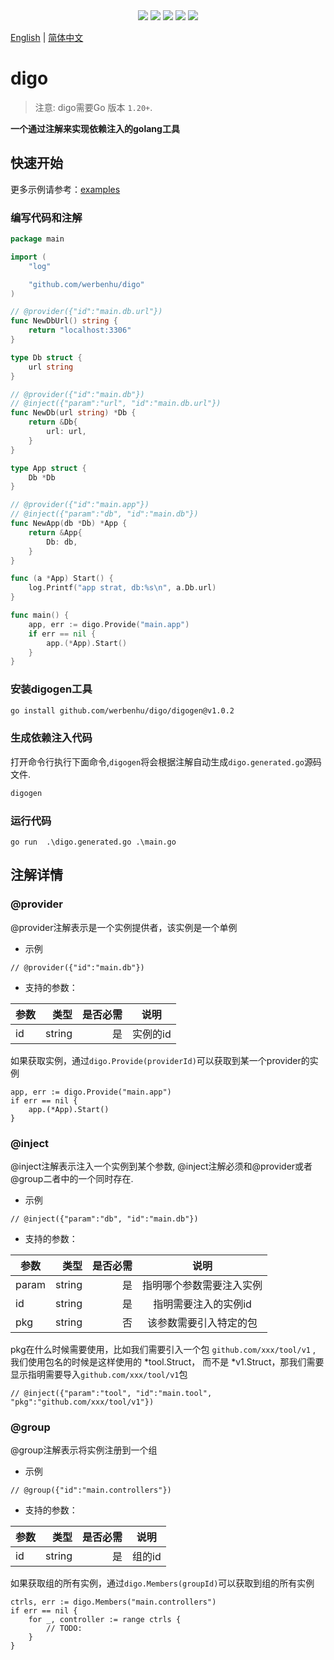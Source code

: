 

<div align='center'>
<a href="https://github.com/werbenhu/digo/actions"><img src="https://github.com/werbenhu/digo/workflows/Go/badge.svg"></a>
<a href="https://goreportcard.com/report/github.com/werbenhu/digo"><img src="https://goreportcard.com/badge/github.com/werbenhu/digo"></a>
<a href="https://coveralls.io/github/werbenhu/digo?branch=master"><img src="https://coveralls.io/repos/github/werbenhu/digo/badge.svg?branch=master"></a>  
<a href="https://github.com/werbenhu/digo"><img src="https://img.shields.io/github/license/mashape/apistatus.svg"></a>
<a href="https://pkg.go.dev/github.com/werbenhu/digo"><img src="https://pkg.go.dev/badge/github.com/werbenhu/digo.svg"></a>
</div>

[English](README.md) | [简体中文](README-CN.md)

# digo
> 注意: digo需要Go 版本 `1.20+`.

**一个通过注解来实现依赖注入的golang工具**

## 快速开始

更多示例请参考：[examples](examples)

### 编写代码和注解

```go
package main

import (
	"log"

	"github.com/werbenhu/digo"
)

// @provider({"id":"main.db.url"})
func NewDbUrl() string {
	return "localhost:3306"
}

type Db struct {
	url string
}

// @provider({"id":"main.db"})
// @inject({"param":"url", "id":"main.db.url"})
func NewDb(url string) *Db {
	return &Db{
		url: url,
	}
}

type App struct {
	Db *Db
}

// @provider({"id":"main.app"})
// @inject({"param":"db", "id":"main.db"})
func NewApp(db *Db) *App {
	return &App{
		Db: db,
	}
}

func (a *App) Start() {
	log.Printf("app strat, db:%s\n", a.Db.url)
}

func main() {
	app, err := digo.Provide("main.app")
	if err == nil {
		app.(*App).Start()
	}
}
```

### 安装digogen工具

```sh
go install github.com/werbenhu/digo/digogen@v1.0.2
```
### 生成依赖注入代码
打开命令行执行下面命令,`digogen`将会根据注解自动生成`digo.generated.go`源码文件.
```sh
digogen
```
### 运行代码
`go run  .\digo.generated.go .\main.go`

## 注解详情

### @provider
@provider注解表示是一个实例提供者，该实例是一个单例
- 示例
```
// @provider({"id":"main.db"})
```
- 支持的参数：

| 参数 | 类型 | 是否必需 | 说明 |
| -------- | -----: | -----: | :----: |
| id     | string |  是| 实例的id    |

如果获取实例，通过`digo.Provide(providerId)`可以获取到某一个provider的实例
```
app, err := digo.Provide("main.app")
if err == nil {
	app.(*App).Start()
}
```

### @inject
@inject注解表示注入一个实例到某个参数, @inject注解必须和@provider或者@group二者中的一个同时存在.
- 示例
```
// @inject({"param":"db", "id":"main.db"})
```
- 支持的参数：

| 参数 | 类型 | 是否必需 | 说明  |
| -------- | -----:  | -----:  |:----:  |
| param     | string |是|   指明哪个参数需要注入实例    |
| id     | string | 是|   指明需要注入的实例id    |
| pkg     | string | 否 |   该参数需要引入特定的包    |

pkg在什么时候需要使用，比如我们需要引入一个包 `github.com/xxx/tool/v1` , 我们使用包名的时候是这样使用的 *tool.Struct， 而不是 *v1.Struct，那我们需要显示指明需要导入`github.com/xxx/tool/v1`包

```
// @inject({"param":"tool", "id":"main.tool", "pkg":"github.com/xxx/tool/v1"})
```

### @group
@group注解表示将实例注册到一个组
- 示例
```
// @group({"id":"main.controllers"})
```
- 支持的参数：

| 参数 | 类型 | 是否必需 | 说明 |
| -------- | -----: | -----: | :----: |
| id     | string |  是| 组的id    |

如果获取组的所有实例，通过`digo.Members(groupId)`可以获取到组的所有实例
```
ctrls, err := digo.Members("main.controllers")
if err == nil {
    for _, controller := range ctrls {
        // TODO:
    }
}
```